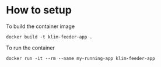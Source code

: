 # How to setup

To build the container image

```
docker build -t klim-feeder-app .
```

To run the container

```
docker run -it --rm --name my-running-app klim-feeder-app
```